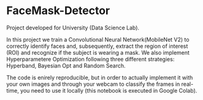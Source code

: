# FaceMask-Detector
Project developed for University (Data Science Lab).

In this project we train a Convolutional Neural Network(MobileNet V2) to correctly identify faces and, subsequently, extract the region of interest (ROI) and recognize if the subject is wearing a mask.
We also implement Hyperparametere Optimization following three different strategies: Hyperband, Bayesian Opt and Random Search.

The code is enirely reproducible, but in order to actually implement it with your own images and through your webcam to classify the frames in real-time, you need to 
use it locally (this notebook is executed in Google Colab).
